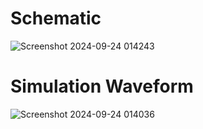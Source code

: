 # Schematic
![Screenshot 2024-09-24 014243](https://github.com/user-attachments/assets/08a0e1a1-1b9b-4f75-8674-34bb9da2a7d3)

# Simulation Waveform
![Screenshot 2024-09-24 014036](https://github.com/user-attachments/assets/7fef1222-a8d8-4c21-9b8b-99c4d649bdce)
